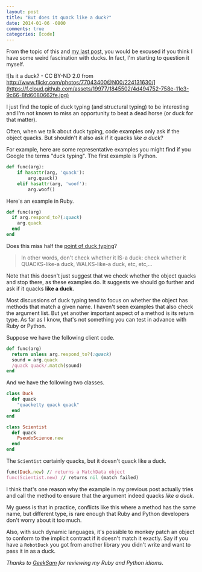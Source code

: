 ```yaml
---
layout: post
title: "But does it quack like a duck?"
date: 2014-01-06 -0800
comments: true
categories: [code]
---
```


From the topic of this and [my last post](http://haacked.com/archive/2014/01/04/duck-typing/), you would be excused if you think I have some weird fascination with ducks. In fact, I'm starting to question it myself.

![Is it a duck? - CC BY-ND 2.0 from http://www.flickr.com/photos/77043400@N00/224131630/](https://f.cloud.github.com/assets/19977/1845502/4d494752-758e-11e3-9c66-8fd6080662fe.jpg)

I just find the topic of duck typing (and structural typing) to be interesting and I'm not known to miss an opportunity to beat a dead horse (or duck for that matter).

Often, when we talk about duck typing, code examples only ask if the object quacks. But shouldn't it also ask if it quacks _like a duck_?

For example, here are some representative examples you might find if you Google the terms "duck typing". The first example is Python.

```python
def func(arg):
    if hasattr(arg, 'quack'):
        arg.quack()
    elif hasattr(arg, 'woof'):
        arg.woof()
```

Here's an example in Ruby.

```ruby
def func(arg)
  if arg.respond_to?(:quack)
    arg.quack
  end
end
```

Does this miss half the [point of duck typing](https://groups.google.com/forum/?hl=en#!msg/comp.lang.python/CCs2oJdyuzc/NYjla5HKMOIJ)?

> In other words, don't check whether it IS-a duck: check whether it QUACKS-like-a duck, WALKS-like-a duck, etc, etc,...

Note that this doesn't just suggest that we check whether the object quacks and stop there, as these examples do. It suggests we should go further and ask if it quacks __like a duck__.

Most discussions of duck typing tend to focus on whether the object has methods that match a given name. I haven't seen examples that also check the argument list. But yet another important aspect of a method is its return type. As far as I know, that's not something you can test in advance with Ruby or Python.

Suppose we have the following client code.

```ruby
def func(arg)
  return unless arg.respond_to?(:quack)
  sound = arg.quack
  /quack quack/.match(sound)
end
```

And we have the following two classes.

```ruby
class Duck
  def quack
    "quacketty quack quack"
  end
end

class Scientist
  def quack
    PseudoScience.new
  end
end
```

The `Scientist` certainly quacks, but it doesn't quack like a duck.

```ruby
func(Duck.new) // returns a MatchData object
func(Scientist.new) // returns nil (match failed)
```

I think that's one reason why the example in my previous post actually tries and call the method to ensure that the argument indeed quacks _like a duck_.

My guess is that in practice, conflicts like this where a method has the same name, but different type, is rare enough that Ruby and Python developers don't worry about it too much.

Also, with such dynamic languages, it's possible to monkey patch an object to conform to the implicit contract if it doesn't match it exactly. Say if you have a `RobotDuck` you got from another library you didn't write and want to pass it in as a duck.

_Thanks to [GeekSam](https://github.com/geeksam) for reviewing my Ruby and Python idioms_.